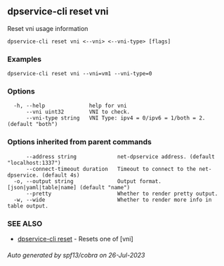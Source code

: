 ## dpservice-cli reset vni

Reset vni usage information

```
dpservice-cli reset vni <--vni> <--vni-type> [flags]
```

### Examples

```
dpservice-cli reset vni --vni=vm1 --vni-type=0
```

### Options

```
  -h, --help              help for vni
      --vni uint32        VNI to check.
      --vni-type string   VNI Type: ipv4 = 0/ipv6 = 1/both = 2. (default "both")
```

### Options inherited from parent commands

```
      --address string             net-dpservice address. (default "localhost:1337")
      --connect-timeout duration   Timeout to connect to the net-dpservice. (default 4s)
  -o, --output string              Output format. [json|yaml|table|name] (default "name")
      --pretty                     Whether to render pretty output.
  -w, --wide                       Whether to render more info in table output.
```

### SEE ALSO

* [dpservice-cli reset](dpservice-cli_reset.md)	 - Resets one of [vni]

###### Auto generated by spf13/cobra on 26-Jul-2023
